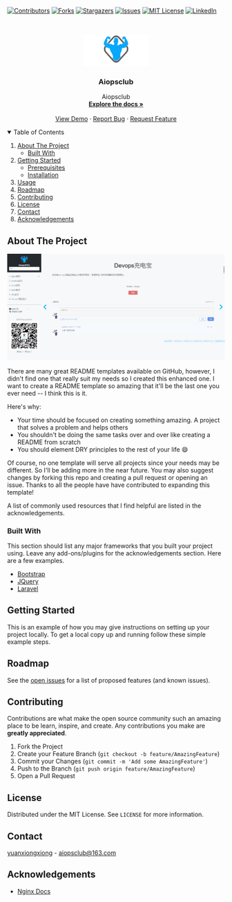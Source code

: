 <!--
*** Thanks for checking out the Best-README-Template. If you have a suggestion
*** that would make this better, please fork the repo and create a pull request
*** or simply open an issue with the tag "enhancement".
*** Thanks again! Now go create something AMAZING! :D
-->
[![Contributors][contributors-shield]][contributors-url]
[![Forks][forks-shield]][forks-url]
[![Stargazers][stars-shield]][stars-url]
[![Issues][issues-shield]][issues-url]
[![MIT License][license-shield]][license-url]
[![LinkedIn][linkedin-shield]][linkedin-url]



<!-- PROJECT SHIELDS -->
<!--
*** I'm using markdown "reference style" links for readability.
*** Reference links are enclosed in brackets [ ] instead of parentheses ( ).
*** See the bottom of this document for the declaration of the reference variables
*** for contributors-url, forks-url, etc. This is an optional, concise syntax you may use.
*** https://www.markdownguide.org/basic-syntax/#reference-style-links
-->
<!-- PROJECT LOGO -->
<br />
<p align="center">
  <a href="https://github.com/aiopsclub/devopsclub">
    <img src="images/logo.png" alt="Logo" width="150" height="75">
  </a>

  <h3 align="center">Aiopsclub</h3>

  <p align="center">
    Aiopsclub
    <br />
    <a href="https://github.com/aiopsclub/devopsclub"><strong>Explore the docs »</strong></a>
    <br />
    <br />
    <a href="https://aiopsclub.com">View Demo</a>
    ·
    <a href="https://github.com/aiopsclub/devopsclub/issues">Report Bug</a>
    ·
    <a href="https://github.com/aiopsclub/devopsclub/issues">Request Feature</a>
  </p>
</p>



<!-- TABLE OF CONTENTS -->
<details open="open">
  <summary>Table of Contents</summary>
  <ol>
    <li>
      <a href="#about-the-project">About The Project</a>
      <ul>
        <li><a href="#built-with">Built With</a></li>
      </ul>
    </li>
    <li>
      <a href="#getting-started">Getting Started</a>
      <ul>
        <li><a href="#prerequisites">Prerequisites</a></li>
        <li><a href="#installation">Installation</a></li>
      </ul>
    </li>
    <li><a href="#usage">Usage</a></li>
    <li><a href="#roadmap">Roadmap</a></li>
    <li><a href="#contributing">Contributing</a></li>
    <li><a href="#license">License</a></li>
    <li><a href="#contact">Contact</a></li>
    <li><a href="#acknowledgements">Acknowledgements</a></li>
  </ol>
</details>



<!-- ABOUT THE PROJECT -->
## About The Project

[![Product Name Screen Shot][product-screenshot]](https://aiopsclub.com)

There are many great README templates available on GitHub, however, I didn't find one that really suit my needs so I created this enhanced one. I want to create a README template so amazing that it'll be the last one you ever need -- I think this is it.

Here's why:
* Your time should be focused on creating something amazing. A project that solves a problem and helps others
* You shouldn't be doing the same tasks over and over like creating a README from scratch
* You should element DRY principles to the rest of your life :smile:

Of course, no one template will serve all projects since your needs may be different. So I'll be adding more in the near future. You may also suggest changes by forking this repo and creating a pull request or opening an issue. Thanks to all the people have have contributed to expanding this template!

A list of commonly used resources that I find helpful are listed in the acknowledgements.

### Built With

This section should list any major frameworks that you built your project using. Leave any add-ons/plugins for the acknowledgements section. Here are a few examples.
* [Bootstrap](https://getbootstrap.com)
* [JQuery](https://jquery.com)
* [Laravel](https://laravel.com)



<!-- GETTING STARTED -->
## Getting Started

This is an example of how you may give instructions on setting up your project locally.
To get a local copy up and running follow these simple example steps.

<!-- ROADMAP -->
## Roadmap

See the [open issues](https://github.com/aiopsclub/devopsclub/issues) for a list of proposed features (and known issues).



<!-- CONTRIBUTING -->
## Contributing

Contributions are what make the open source community such an amazing place to be learn, inspire, and create. Any contributions you make are **greatly appreciated**.

1. Fork the Project
2. Create your Feature Branch (`git checkout -b feature/AmazingFeature`)
3. Commit your Changes (`git commit -m 'Add some AmazingFeature'`)
4. Push to the Branch (`git push origin feature/AmazingFeature`)
5. Open a Pull Request



<!-- LICENSE -->
## License

Distributed under the MIT License. See `LICENSE` for more information.



<!-- CONTACT -->
## Contact

[yuanxiongxiong](https://aiopsclub.com) - aiopsclub@163.com

<!-- ACKNOWLEDGEMENTS -->
## Acknowledgements
* [Nginx Docs](https://nginx.org/en/docs/)





<!-- MARKDOWN LINKS & IMAGES -->
<!-- https://www.markdownguide.org/basic-syntax/#reference-style-links -->
[contributors-shield]: https://img.shields.io/github/contributors/aiopsclub/devopsclub.svg?style=for-the-badge
[contributors-url]: https://github.com/aiopsclub/devopsclub/graphs/contributors
[forks-shield]: https://img.shields.io/github/forks/aiopsclub/devopsclub.svg?style=for-the-badge
[forks-url]: https://github.com/aiopsclub/devopsclub/network/members
[stars-shield]: https://img.shields.io/github/stars/aiopsclub/devopsclub.svg?style=for-the-badge
[stars-url]: https://github.com/aiopsclub/devopsclub/stargazers
[issues-shield]: https://img.shields.io/github/issues/aiopsclub/devopsclub.svg?style=for-the-badge
[issues-url]: https://github.com/aiopsclub/devopsclub/issues
[license-shield]: https://img.shields.io/github/license/aiopsclub/devopsclub.svg?style=for-the-badge
[license-url]: https://github.com/aiopsclub/devopsclub/blob/master/LICENSE.txt
[linkedin-shield]: https://img.shields.io/badge/-LinkedIn-black.svg?style=for-the-badge&logo=linkedin&colorB=555
[linkedin-url]: https://linkedin.com/in/othneildrew
[product-screenshot]: images/screenshot.png
